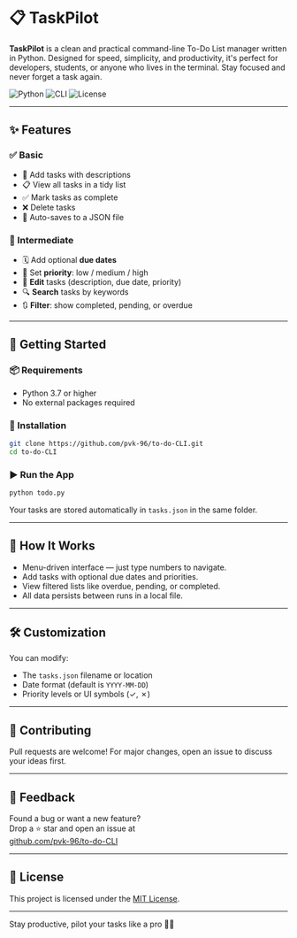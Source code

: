 # 📋 TaskPilot

**TaskPilot** is a clean and practical command-line To-Do List manager written in Python. Designed for speed, simplicity, and productivity, it's perfect for developers, students, or anyone who lives in the terminal. Stay focused and never forget a task again.

![Python](https://img.shields.io/badge/python-3.7%2B-blue.svg)
![CLI](https://img.shields.io/badge/interface-CLI-green)
![License](https://img.shields.io/badge/license-MIT-yellow)

---

## ✨ Features

### ✅ Basic

- 📌 Add tasks with descriptions
- 📋 View all tasks in a tidy list
- ✅ Mark tasks as complete
- ❌ Delete tasks
- 💾 Auto-saves to a JSON file

### 🌟 Intermediate

- 🗓️ Add optional **due dates**
- 🔺 Set **priority**: low / medium / high
- 📝 **Edit** tasks (description, due date, priority)
- 🔍 **Search** tasks by keywords
- 🔃 **Filter**: show completed, pending, or overdue

---

## 🚀 Getting Started

### 📦 Requirements

- Python 3.7 or higher
- No external packages required

### 🧰 Installation

```bash
git clone https://github.com/pvk-96/to-do-CLI.git
cd to-do-CLI
```

### ▶️ Run the App

```bash
python todo.py
```

Your tasks are stored automatically in `tasks.json` in the same folder.

---

## 🧠 How It Works

- Menu-driven interface — just type numbers to navigate.
- Add tasks with optional due dates and priorities.
- View filtered lists like overdue, pending, or completed.
- All data persists between runs in a local file.

---

## 🛠️ Customization

You can modify:

- The `tasks.json` filename or location
- Date format (default is `YYYY-MM-DD`)
- Priority levels or UI symbols (✓, ✗)

---

## 🤝 Contributing

Pull requests are welcome! For major changes, open an issue to discuss your ideas first.

---

## 💬 Feedback

Found a bug or want a new feature?  
Drop a ⭐ star and open an issue at  
[github.com/pvk-96/to-do-CLI](https://github.com/pvk-96/to-do-CLI)

---

## 🪪 License

This project is licensed under the [MIT License](LICENSE).

---

Stay productive, pilot your tasks like a pro 🧑‍✈️
